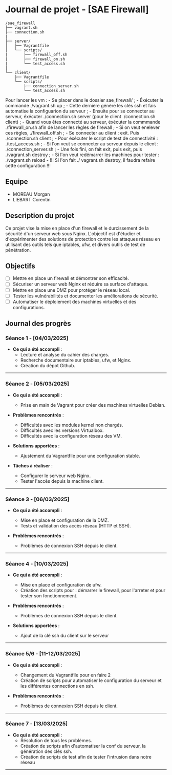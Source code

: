# Journal de projet - [SAE Firewall]

```
/sae_firewall
├── vagrant.sh
├── connection.sh
|
├── server/
│   ├── Vagrantfile
│   └── scripts/
|		├── firewall_off.sh
|		├── firewall_on.sh
|		└── test_access.sh
|
└── client/
    ├── Vagrantfile
    └── scripts/
		├── connection_server.sh
		└── test_access.sh 

```


Pour lancer les vm :  - Se placer dans le dossier sae_firewall/ ;
		      - Éxécuter la commande ./vagrant.sh up ;
       		      - Cette dernière génère les clés ssh et fais automatise la configuarion du serveur ;
	      	      - Ensuite pour se connecter au serveur, éxécuter ./connection.sh server (pour le client ./connection.sh client) ;
	     	      - Quand vous êtes connecté au serveur, éxécuter la commmande ./firewall_on.sh afin de lancer les règles de firewall ;
	    	      - Si on veut enelever ces règles, ./firewall_off.sh ;
		      - Se connecter au client : exit. Puis ./connection.sh client ;
        	      - Pour éxécuter le script de test de connectivité : ./test_access.sh ;
	      	      - Si l'on veut se connecter au serveur depuis le client : ./connection_server.sh ;
	     	      - Une fois fini, on fait exit, puis exit, puis ./vagrant.sh destroy ;
	    	      - Si l'on veut redémarrer les machines pour tester : ./vagrant.sh reload
	   	      - !!! Si l'on fait ./ vagrant.sh destroy, il faudra refaire cette configuration !!!
	     

## Equipe
- MOREAU Morgan
- LIEBART Corentin

## Description du projet

Ce projet vise la mise en place d'un firewall et le durcissement de la sécurité d'un serveur web sous Nginx. L'objectif est d'étudier et d'expérimenter des solutions de protection contre les attaques réseau en utilisant des outils tels que iptables, ufw, et divers outils de test de pénétration.

## Objectifs

- [ ] Mettre en place un firewall et démontrer son efficacité.
- [ ] Sécuriser un serveur web Nginx et réduire sa surface d'attaque.
- [ ] Mettre en place une DMZ pour protéger le réseau local.
- [ ] Tester les vulnérabilités et documenter les améliorations de sécurité.
- [ ] Automatiser le déploiement des machines virtuelles et des configurations.

## Journal des progrès

### Séance 1 - [04/03/2025]

- **Ce qui a été accompli** :
  - Lecture et analyse du cahier des charges.
  - Recherche documentaire sur iptables, ufw, et Nginx.
  - Création du dépot Github.

---

### Séance 2 - [05/03/2025]

- **Ce qui a été accompli** :
  - Prise en main de Vagrant pour créer des machines virtuelles Debian.
 
- **Problèmes rencontrés** :
  - Difficultés avec les modules kernel non chargés.
  - Difficultés avec les versions Virtualbox.
  - Difficultés avec la configuration réseau des VM.
    
- **Solutions apportées** :
  - Ajustement du Vagrantfile pour une configuration stable.

- **Tâches à réaliser** :
  - Configurer le serveur web Nginx.
  - Tester l'accès depuis la machine client.

---

### Séance 3 - [06/03/2025]

- **Ce qui a été accompli** :
  - Mise en place et configuration de la DMZ.
  - Tests et validation des accès réseau (HTTP et SSH).
 
- **Problèmes rencontrés** :
  - Problèmes de connexion SSH depuis le client.

---

### Séance 4 - [10/03/2025]

- **Ce qui a été accompli** :
  - Mise en place et configuration de ufw.
  - Création des scripts pour : démarrer le firewall, pour l'arreter et pour tester son fonctionnement.
 
- **Problèmes rencontrés** :
  - Problèmes de connexion SSH depuis le client.
    
- **Solutions apportées** :
  - Ajout de la clé ssh du client sur le serveur 

---

### Séance 5/6 - [11-12/03/2025]

- **Ce qui a été accompli** :
  - Changement du Vagrantfile pour en faire 2
  - Création de scripts pour automatiser le configuration du serveur et les différentes connections en ssh.
 
- **Problèmes rencontrés** :
  - Problèmes de connexion SSH depuis le client.
    
---

### Séance 7 - [13/03/2025]

- **Ce qui a été accompli** :
  - Résolution de tous les problèmes.
  - Création de scripts afin d'automatiser la conf du serveur, la génération des clés ssh.
  - Création de scripts de test afin de tester l'intrusion dans notre réseau

---
